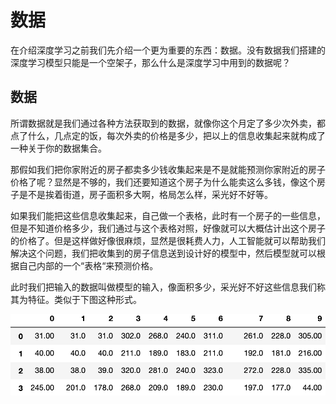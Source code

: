 # 数据

在介绍深度学习之前我们先介绍一个更为重要的东西：数据。没有数据我们搭建的深度学习模型只能是一个空架子，那么什么是深度学习中用到的数据呢？

## 数据

所谓数据就是我们通过各种方法获取到的数据，就像你这个月定了多少次外卖，都点了什么，几点定的饭，每次外卖的价格是多少，把以上的信息收集起来就构成了一种关于你的数据集合。

那假如我们把你家附近的房子都卖多少钱收集起来是不是就能预测你家附近的房子价格了呢？显然是不够的，我们还要知道这个房子为什么能卖这么多钱，像这个房子是不是挨着街道，房子面积多大啊，格局怎么样，采光好不好等。

如果我们能把这些信息收集起来，自己做一个表格，此时有一个房子的一些信息，但是不知道价格多少，我们通过与这个表格对照，好像就可以大概估计出这个房子的价格了。但是这样做好像很麻烦，显然是很耗费人力，人工智能就可以帮助我们解决这个问题，我们把收集到的房子信息送到设计好的模型中，然后模型就可以根据自己内部的一个“表格“来预测价格。

此时我们把输入的数据叫做模型的输入，像面积多少，采光好不好这些信息我们称其为特征。类似于下图这种形式。

![](../.gitbook/assets/image.png)

